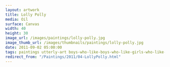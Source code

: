 ```yaml
---
layout: artwork
title: Lolly Polly
media: Oil
surface: Canvas
width: 40
height: 30
image_url: /images/paintings/lolly-polly.jpg
image_thumb_url: /images/thumbnails/paintings/lolly-polly.jpg
date: 2011-09-02 05:00:00
tags: paintings utterly-art boys-who-like-boys-who-like-girls-who-like-girls
redirect_from: "/Paintings/2011/04-LollyPolly.html"
---
```

